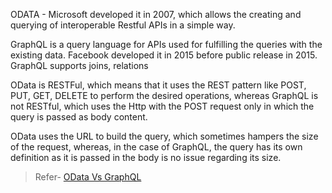 

ODATA - Microsoft developed it in 2007, which allows the creating and querying of interoperable Restful APIs in a simple way.

GraphQL is a query language for APIs used for fulfilling the queries with the existing data. Facebook developed it in 2015 before public release in 2015.
GraphQL supports joins, relations

OData is RESTFul, which means that it uses the REST pattern like POST, PUT, GET, DELETE to perform the desired operations, whereas GraphQL is not RESTful, which uses the Http with the POST request only in which the query is passed as body content.

OData uses the URL to build the query, which sometimes hampers the size of the request, whereas, in the case of GraphQL, the query has its own definition as it is passed in the body is no issue regarding its size.

>Refer- [OData Vs GraphQL](https://www.educba.com/odata-vs-graphql)
